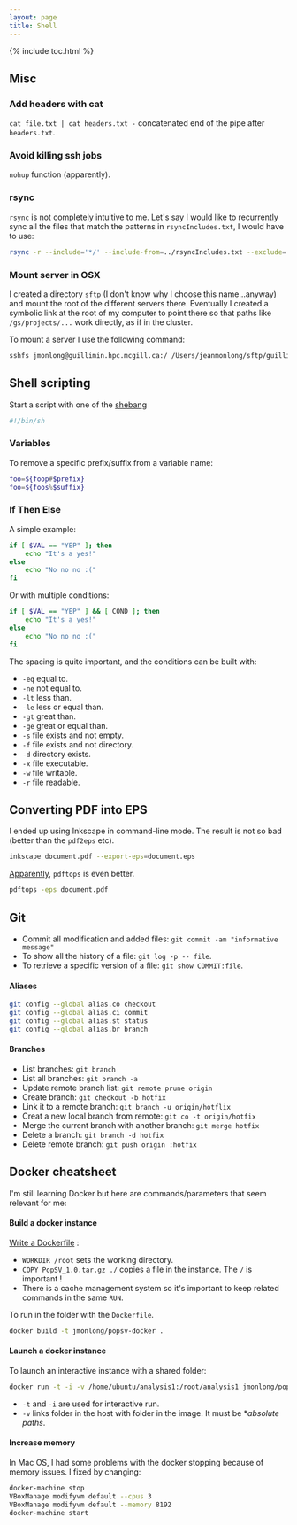 ```yaml
---
layout: page
title: Shell
---
```


{% include toc.html %}

## Misc

### Add headers with cat

`cat file.txt | cat headers.txt -` concatenated end of the pipe after `headers.txt`.

### Avoid killing ssh jobs

`nohup` function (apparently).

### rsync

`rsync` is not completely intuitive to me. Let's say I would like to recurrently sync all the files that match the patterns in `rsyncIncludes.txt`, I would have to use:

~~~sh
rsync -r --include='*/' --include-from=../rsyncIncludes.txt --exclude='*' --prune-empty-dirs SRC DEST
~~~

### Mount server in OSX

I created a directory `sftp` (I don't know why I choose this name...anyway) and mount the root of the different servers there. Eventually I created a symbolic link at the root of my computer to point there so that paths like `/gs/projects/...` work directly, as if in the cluster.

To mount a server I use the following command:

~~~sh
sshfs jmonlong@guillimin.hpc.mcgill.ca:/ /Users/jeanmonlong/sftp/guillimin -ovolname=NAME
~~~


## Shell scripting

Start a script with one of the [shebang](https://en.wikipedia.org/wiki/Shebang_%28Unix%29)

~~~sh
#!/bin/sh
~~~

### Variables

To remove a specific prefix/suffix from a variable name:

~~~sh
foo=${foop#$prefix}
foo=${foos%$suffix}
~~~

### If Then Else

A simple example:

~~~sh
if [ $VAL == "YEP" ]; then
	echo "It's a yes!"
else
	echo "No no no :("
fi
~~~

Or with multiple conditions:

~~~sh
if [ $VAL == "YEP" ] && [ COND ]; then
	echo "It's a yes!"
else
	echo "No no no :("
fi
~~~

The spacing is quite important, and the conditions can be built with:

+ `-eq` equal to.
+ `-ne` not equal to.
+ `-lt` less than.
+ `-le` less or equal than.
+ `-gt` great than.
+ `-ge` great or equal than.
+ `-s` file exists and not empty.
+ `-f` file exists and not directory.
+ `-d` directory exists.
+ `-x` file executable.
+ `-w` file writable.
+ `-r` file readable.


## Converting PDF into EPS

I ended up using Inkscape in command-line mode. The result is not so bad (better than the `pdf2eps` etc).

~~~sh
inkscape document.pdf --export-eps=document.eps
~~~

[Apparently](http://blm.io/blog/convert-pdf-eps-osx/), `pdftops` is even better.

~~~sh
pdftops -eps document.pdf
~~~

## Git

+ Commit all modification and added files: `git commit -am "informative message"`
+ To show all the history of a file: `git log -p -- file`.
+ To retrieve a specific version of a file: `git show COMMIT:file`.

#### Aliases

~~~sh
git config --global alias.co checkout
git config --global alias.ci commit
git config --global alias.st status
git config --global alias.br branch
~~~


#### Branches

+ List branches: `git branch`
+ List all branches: `git branch -a`
+ Update remote branch list: `git remote prune origin`
+ Create branch: `git checkout -b hotfix`
+ Link it to a remote branch: `git branch -u origin/hotflix`
+ Creat a new local branch from remote: `git co -t origin/hotfix`
+ Merge the current branch with another branch: `git merge hotfix`
+ Delete a branch: `git branch -d hotfix`
+ Delete remote branch: `git push origin :hotfix`


## Docker cheatsheet

I'm still learning Docker but here are commands/parameters that seem relevant for me:

#### Build a docker instance

[Write a Dockerfile](https://docs.docker.com/engine/userguide/eng-image/dockerfile_best-practices/) :

+ `WORKDIR /root` sets the working directory.
+ `COPY PopSV_1.0.tar.gz ./` copies a file in the instance. The `/` is important !
+ There is a cache management system so it's important to keep related commands in the same `RUN`.

To run in the folder with the `Dockerfile`.

~~~sh
docker build -t jmonlong/popsv-docker .
~~~

#### Launch a docker instance

To launch an interactive instance with a shared folder:

~~~sh
docker run -t -i -v /home/ubuntu/analysis1:/root/analysis1 jmonlong/popsv-docker
~~~

+ `-t` and `-i` are used for interactive run.
+ `-v` links folder in the host with folder in the image. It must be **absolute paths*.

#### Increase memory

In Mac OS, I had some problems with the docker stopping because of memory issues.
I fixed by changing:

~~~sh
docker-machine stop
VBoxManage modifyvm default --cpus 3
VBoxManage modifyvm default --memory 8192
docker-machine start
~~~
